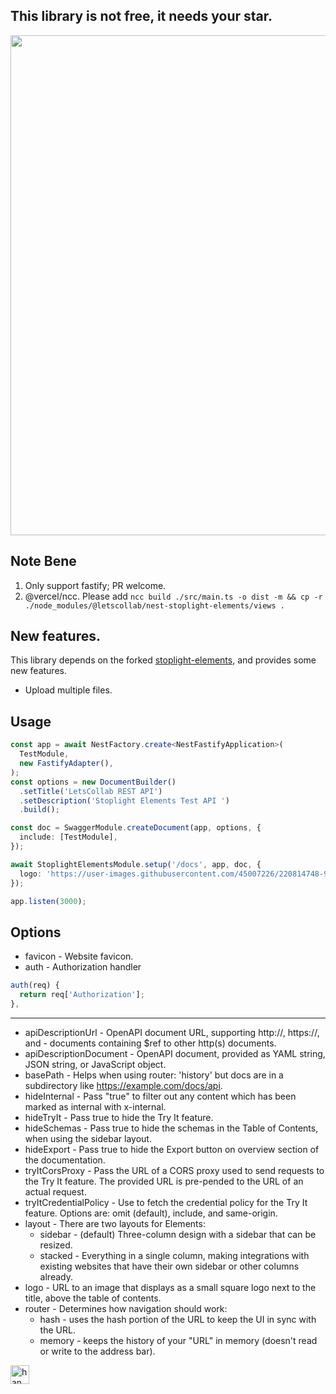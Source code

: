 ## This library is not free, it needs your star.

<img width="800" src="https://user-images.githubusercontent.com/45007226/226185397-b8be4abb-18e9-450d-94cf-31f443091f0a.png"/>

## Note Bene

1. Only support fastify; PR welcome.
2. @vercel/ncc. Please add `ncc build ./src/main.ts -o dist -m && cp -r ./node_modules/@letscollab/nest-stoplight-elements/views .`

## New features.

This library depends on the forked [stoplight-elements](https://github.com/Nawbc/elements), and provides some new features.

- Upload multiple files.

## Usage

```ts
const app = await NestFactory.create<NestFastifyApplication>(
  TestModule,
  new FastifyAdapter(),
);
const options = new DocumentBuilder()
  .setTitle('LetsCollab REST API')
  .setDescription('Stoplight Elements Test API ')
  .build();

const doc = SwaggerModule.createDocument(app, options, {
  include: [TestModule],
});

await StoplightElementsModule.setup('/docs', app, doc, {
  logo: 'https://user-images.githubusercontent.com/45007226/220814748-96ec88ec-673d-4d38-abae-dce7d7c6695f.png',
});

app.listen(3000);
```

## Options

- favicon - Website favicon.
- auth - Authorization handler

```ts
auth(req) {
  return req['Authorization'];
},
```

---

- apiDescriptionUrl - OpenAPI document URL, supporting http://, https://, and - documents containing $ref to other http(s) documents.
- apiDescriptionDocument - OpenAPI document, provided as YAML string, JSON string, or JavaScript object.
- basePath - Helps when using router: 'history' but docs are in a subdirectory like https://example.com/docs/api.
- hideInternal - Pass "true" to filter out any content which has been marked as internal with x-internal.
- hideTryIt - Pass true to hide the Try It feature.
- hideSchemas - Pass true to hide the schemas in the Table of Contents, when using the sidebar layout.
- hideExport - Pass true to hide the Export button on overview section of the documentation.
- tryItCorsProxy - Pass the URL of a CORS proxy used to send requests to the Try It feature. The provided URL is pre-pended to the URL of an actual request.
- tryItCredentialPolicy - Use to fetch the credential policy for the Try It feature. Options are: omit (default), include, and same-origin.
- layout - There are two layouts for Elements:
  - sidebar - (default) Three-column design with a sidebar that can be resized.
  - stacked - Everything in a single column, making integrations with existing websites that have their own sidebar or other columns already.
- logo - URL to an image that displays as a small square logo next to the title, above the table of contents.
- router - Determines how navigation should work:
  - hash - uses the hash portion of the URL to keep the UI in sync with the URL.
  - memory - keeps the history of your "URL" in memory (doesn't read or write to the address bar).

<a href="https://www.zhihu.com/people/mrno-64" target="_blank" rel="noopener noreferrer">
<img width="30" src="https://user-images.githubusercontent.com/45007226/239428136-92080c5b-7d02-4218-b264-e87c633f092a.png" alt="han zhihu" /></a>
